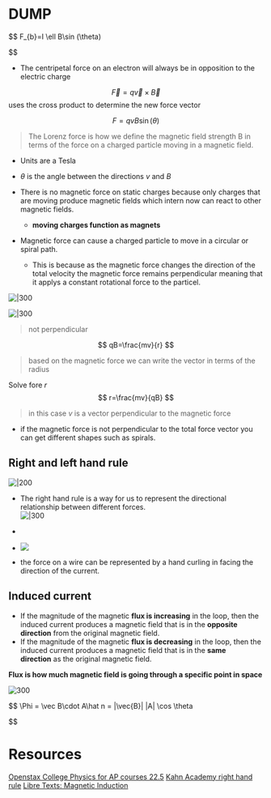 
# DUMP

$$
F_{b}=I \ell B\sin (\theta)

$$
- The centripetal force on an electron will always be in opposition to the electric charge 

$$
\vec{F}=q \vec{v} \times  \vec{B}
$$
uses the cross product to determine the new force vector

$$
F=qvB\sin(\theta)
$$
> The Lorenz force is how we define the magnetic field strength B in terms of the force on a charged particle moving in a magnetic field.

- Units are a Tesla
- $\theta$ is the angle between the directions $v$ and $B$

- There is no magnetic force on static charges because only charges that are moving produce magnetic fields which intern now can react to other magnetic fields.
	- **moving charges function as magnets**
- Magnetic force can cause a charged particle to move in a circular or  spiral path. 
	- This is because as the magnetic force changes the direction of the total velocity the magnetic force remains perpendicular meaning that it applys a constant rotational force to the particel.

![|300](https://i.imgur.com/U9xwaW0.png)

![|300](https://i.imgur.com/2APSXEY.png)
> not perpendicular


$$
qB=\frac{mv}{r}
$$
> based on the magnetic force we can write the vector in terms of the radius

Solve fore $r$
$$
r=\frac{mv}{qB}
$$
> in this case $v$ is a vector perpendicular to the magnetic force


- if the magnetic force is not perpendicular to the total force vector you can get different shapes such as spirals.

## Right and left hand rule
![|200](https://i.imgur.com/RxqEPrn.png)
- The right hand rule is a way for us to represent the directional relationship between different forces.  
![|300](https://cdn.kastatic.org/ka-perseus-images/73e3a6b05947364a0128ba9285151daf9dfd18d0.svg)

- 
- ![](https://openstax.org/apps/archive/20241024.164013/resources/90afb9f16575fafb8a6ac18aca7d51aebdc9860d)
- the force on a wire can be represented by a hand curling in facing the direction  of the current.


## Induced current 

- If the magnitude of the magnetic **flux is increasing** in the loop, then the induced current produces a magnetic field that is in the **opposite direction** from the original magnetic field.
- If the magnitude of the magnetic **flux is decreasing** in the loop, then the induced current produces a magnetic field that is in the **same direction** as the original magnetic field.

**Flux is how much magnetic field is going through a specific point in space**

![300](https://i.imgur.com/AK8JEUD.png)

$$
\Phi = \vec B\cdot A\hat n = |\vec{B}| |A| \cos \theta 

$$





# Resources 

[Openstax College Physics for AP courses 22.5](https://openstax.org/books/college-physics-ap-courses-2e/pages/22-5-force-on-a-moving-charge-in-a-magnetic-field-examples-and-applications)
[Kahn Academy right hand rule](https://www.khanacademy.org/test-prep/mcat/physical-processes/magnetism-mcat/a/using-the-right-hand-rule)
[Libre Texts: Magnetic Induction](https://phys.libretexts.org/Courses/University_of_California_Davis/UCD%3A_Physics_7C_-_General_Physics/11%3A_Electromagnetism/11.9%3A_Magnetic_Induction)
